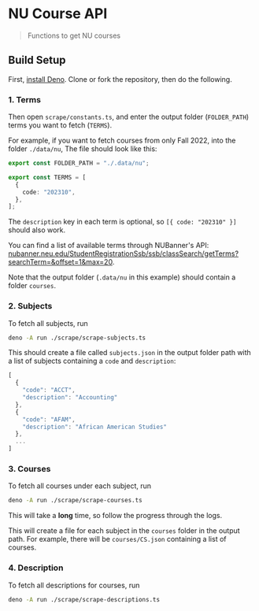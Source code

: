 # NU Course API

> Functions to get NU courses

## Build Setup

First, [install Deno](https://deno.land/manual/getting_started/installation). Clone or fork the repository, then do the following.

### 1. Terms

Then open `scrape/constants.ts`, and enter the output folder (`FOLDER_PATH`) terms you want to fetch (`TERMS`).

For example, if you want to fetch courses from only Fall 2022, into the folder `./data/nu`, The file should look like this:

```ts
export const FOLDER_PATH = "./.data/nu";

export const TERMS = [
  {
    code: "202310",
  },
];
```

The `description` key in each term is optional, so `[{ code: "202310" }]` should also work. 

You can find a list of available terms through NUBanner's API: [nubanner.neu.edu/StudentRegistrationSsb/ssb/classSearch/getTerms?searchTerm=&offset=1&max=20](https://nubanner.neu.edu/StudentRegistrationSsb/ssb/classSearch/getTerms?searchTerm=&offset=1&max=20).

Note that the output folder (`.data/nu` in this example) should contain a folder `courses`.

### 2. Subjects

To fetch all subjects, run 

```bash
deno -A run ./scrape/scrape-subjects.ts
```

This should create a file called `subjects.json` in the output folder path with a list of subjects containing a `code` and `description`:

```ts
[
  {
    "code": "ACCT",
    "description": "Accounting"
  },
  {
    "code": "AFAM",
    "description": "African American Studies"
  },
  ...
]
```

### 3. Courses

To fetch all courses under each subject, run

```bash
deno -A run ./scrape/scrape-courses.ts
```

This will take a **long** time, so follow the progress through the logs. 

This will create a file for each subject in the `courses` folder in the output path. For example, there will be `courses/CS.json` containing a list of courses.

### 4. Description

To fetch all descriptions for courses, run

```bash
deno -A run ./scrape/scrape-descriptions.ts
```
